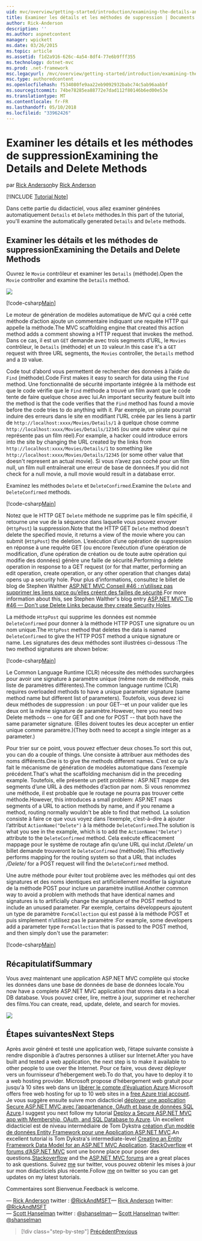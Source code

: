 ```yaml
---
uid: mvc/overview/getting-started/introduction/examining-the-details-and-delete-methods
title: Examiner les détails et les méthodes de suppression | Documents Microsoft
author: Rick-Anderson
description: ''
ms.author: aspnetcontent
manager: wpickett
ms.date: 03/26/2015
ms.topic: article
ms.assetid: f1d2a916-626c-4a54-8df4-77e6b9fff355
ms.technology: dotnet-mvc
ms.prod: .net-framework
msc.legacyurl: /mvc/overview/getting-started/introduction/examining-the-details-and-delete-methods
msc.type: authoredcontent
ms.openlocfilehash: f534080fe9aa22eb9092932babc74c5ab96aabbf
ms.sourcegitcommit: 74be78285ea88772e7dad112f80146b6ed00e53e
ms.translationtype: MT
ms.contentlocale: fr-FR
ms.lasthandoff: 05/10/2018
ms.locfileid: "33962426"
---
```

<a name="examining-the-details-and-delete-methods"></a><span data-ttu-id="d030d-102">Examiner les détails et les méthodes de suppression</span><span class="sxs-lookup"><span data-stu-id="d030d-102">Examining the Details and Delete Methods</span></span>
====================
<span data-ttu-id="d030d-103">par [Rick Anderson](https://github.com/Rick-Anderson)</span><span class="sxs-lookup"><span data-stu-id="d030d-103">by [Rick Anderson](https://github.com/Rick-Anderson)</span></span>

[!INCLUDE [Tutorial Note](sample/code-location.md)]

<span data-ttu-id="d030d-104">Dans cette partie du didacticiel, vous allez examiner générées automatiquement `Details` et `Delete` méthodes.</span><span class="sxs-lookup"><span data-stu-id="d030d-104">In this part of the tutorial, you'll examine the automatically generated `Details` and `Delete` methods.</span></span>

## <a name="examining-the-details-and-delete-methods"></a><span data-ttu-id="d030d-105">Examiner les détails et les méthodes de suppression</span><span class="sxs-lookup"><span data-stu-id="d030d-105">Examining the Details and Delete Methods</span></span>

<span data-ttu-id="d030d-106">Ouvrez le `Movie` contrôleur et examiner les `Details` (méthode).</span><span class="sxs-lookup"><span data-stu-id="d030d-106">Open the `Movie` controller and examine the `Details` method.</span></span>

![](examining-the-details-and-delete-methods/_static/image1.png)

[!code-csharp[Main](examining-the-details-and-delete-methods/samples/sample1.cs)]

<span data-ttu-id="d030d-107">Le moteur de génération de modèles automatique de MVC qui a créé cette méthode d’action ajoute un commentaire indiquant une requête HTTP qui appelle la méthode.</span><span class="sxs-lookup"><span data-stu-id="d030d-107">The MVC scaffolding engine that created this action method adds a comment showing a HTTP request that invokes the method.</span></span> <span data-ttu-id="d030d-108">Dans ce cas, il est un `GET` demande avec trois segments d’URL, le `Movies` contrôleur, le `Details` (méthode) et un `ID` valeur.</span><span class="sxs-lookup"><span data-stu-id="d030d-108">In this case it's a `GET` request with three URL segments, the `Movies` controller, the `Details` method and a `ID` value.</span></span>

<span data-ttu-id="d030d-109">Code tout d’abord vous permettent de rechercher des données à l’aide du `Find` (méthode).</span><span class="sxs-lookup"><span data-stu-id="d030d-109">Code First makes it easy to search for data using the `Find` method.</span></span> <span data-ttu-id="d030d-110">Une fonctionnalité de sécurité importante intégrée à la méthode est que le code vérifie que le `Find` méthode a trouvé un film avant que le code tente de faire quelque chose avec lui.</span><span class="sxs-lookup"><span data-stu-id="d030d-110">An important security feature built into the method is that the code verifies that the `Find` method has found a movie before the code tries to do anything with it.</span></span> <span data-ttu-id="d030d-111">Par exemple, un pirate pourrait induire des erreurs dans le site en modifiant l’URL créée par les liens à partir de `http://localhost:xxxx/Movies/Details/1` à quelque chose comme `http://localhost:xxxx/Movies/Details/12345` (ou une autre valeur qui ne représente pas un film réel).</span><span class="sxs-lookup"><span data-stu-id="d030d-111">For example, a hacker could introduce errors into the site by changing the URL created by the links from `http://localhost:xxxx/Movies/Details/1` to something like `http://localhost:xxxx/Movies/Details/12345` (or some other value that doesn't represent an actual movie).</span></span> <span data-ttu-id="d030d-112">Si vous n’avez pas coché pour un film null, un film null entraînerait une erreur de base de données.</span><span class="sxs-lookup"><span data-stu-id="d030d-112">If you did not check for a null movie, a null movie would result in a database error.</span></span>

<span data-ttu-id="d030d-113">Examinez les méthodes `Delete` et `DeleteConfirmed`.</span><span class="sxs-lookup"><span data-stu-id="d030d-113">Examine the `Delete` and `DeleteConfirmed` methods.</span></span>

[!code-csharp[Main](examining-the-details-and-delete-methods/samples/sample2.cs?highlight=17)]

<span data-ttu-id="d030d-114">Notez que le HTTP GET `Delete` méthode ne supprime pas le film spécifié, il retourne une vue de la séquence dans laquelle vous pouvez envoyer (`HttpPost`) la suppression.</span><span class="sxs-lookup"><span data-stu-id="d030d-114">Note that the HTTP GET `Delete` method doesn't delete the specified movie, it returns a view of the movie where you can submit (`HttpPost`) the deletion.</span></span> <span data-ttu-id="d030d-115">L’exécution d’une opération de suppression en réponse à une requête GET (ou encore l’exécution d’une opération de modification, d’une opération de création ou de toute autre opération qui modifie des données) génère une faille de sécurité.</span><span class="sxs-lookup"><span data-stu-id="d030d-115">Performing a delete operation in response to a GET request (or for that matter, performing an edit operation, create operation, or any other operation that changes data) opens up a security hole.</span></span> <span data-ttu-id="d030d-116">Pour plus d’informations, consultez le billet de blog de Stephen Walther [ASP.NET MVC Conseil #46 : n’utilisez pas supprimer les liens parce qu’elles créent des failles de sécurité](http://stephenwalther.com/blog/archive/2009/01/21/asp.net-mvc-tip-46-ndash-donrsquot-use-delete-links-because.aspx).</span><span class="sxs-lookup"><span data-stu-id="d030d-116">For more information about this, see Stephen Walther's blog entry [ASP.NET MVC Tip #46 — Don't use Delete Links because they create Security Holes](http://stephenwalther.com/blog/archive/2009/01/21/asp.net-mvc-tip-46-ndash-donrsquot-use-delete-links-because.aspx).</span></span>

<span data-ttu-id="d030d-117">La méthode `HttpPost` qui supprime les données est nommée `DeleteConfirmed` pour donner à la méthode HTTP POST une signature ou un nom unique.</span><span class="sxs-lookup"><span data-stu-id="d030d-117">The `HttpPost` method that deletes the data is named `DeleteConfirmed` to give the HTTP POST method a unique signature or name.</span></span> <span data-ttu-id="d030d-118">Les signatures des deux méthodes sont illustrées ci-dessous :</span><span class="sxs-lookup"><span data-stu-id="d030d-118">The two method signatures are shown below:</span></span>

[!code-csharp[Main](examining-the-details-and-delete-methods/samples/sample3.cs)]

<span data-ttu-id="d030d-119">Le Common Language Runtime (CLR) nécessite des méthodes surchargées pour avoir une signature à paramètre unique (même nom de méthode, mais liste de paramètres différentes).</span><span class="sxs-lookup"><span data-stu-id="d030d-119">The common language runtime (CLR) requires overloaded methods to have a unique parameter signature (same method name but different list of parameters).</span></span> <span data-ttu-id="d030d-120">Toutefois, vous devez ici deux méthodes de suppression : un pour GET--et un pour valider que les deux ont la même signature de paramètre.</span><span class="sxs-lookup"><span data-stu-id="d030d-120">However, here you need two Delete methods -- one for GET and one for POST -- that both have the same parameter signature.</span></span> <span data-ttu-id="d030d-121">(Elles doivent toutes les deux accepter un entier unique comme paramètre.)</span><span class="sxs-lookup"><span data-stu-id="d030d-121">(They both need to accept a single integer as a parameter.)</span></span>

<span data-ttu-id="d030d-122">Pour trier sur ce point, vous pouvez effectuer deux choses.</span><span class="sxs-lookup"><span data-stu-id="d030d-122">To sort this out, you can do a couple of things.</span></span> <span data-ttu-id="d030d-123">Une consiste à attribuer aux méthodes des noms différents.</span><span class="sxs-lookup"><span data-stu-id="d030d-123">One is to give the methods different names.</span></span> <span data-ttu-id="d030d-124">C’est ce qu’a fait le mécanisme de génération de modèles automatique dans l’exemple précédent.</span><span class="sxs-lookup"><span data-stu-id="d030d-124">That's what the scaffolding mechanism did in the preceding example.</span></span> <span data-ttu-id="d030d-125">Toutefois, elle présente un petit problème : ASP.NET mappe des segments d’une URL à des méthodes d’action par nom. Si vous renommez une méthode, il est probable que le routage ne pourra pas trouver cette méthode.</span><span class="sxs-lookup"><span data-stu-id="d030d-125">However, this introduces a small problem: ASP.NET maps segments of a URL to action methods by name, and if you rename a method, routing normally wouldn't be able to find that method.</span></span> <span data-ttu-id="d030d-126">La solution consiste à faire ce que vous voyez dans l’exemple, c’est-à-dire à ajouter l’attribut `ActionName("Delete")` à la méthode `DeleteConfirmed`.</span><span class="sxs-lookup"><span data-stu-id="d030d-126">The solution is what you see in the example, which is to add the `ActionName("Delete")` attribute to the `DeleteConfirmed` method.</span></span> <span data-ttu-id="d030d-127">Cela exécute efficacement mappage pour le système de routage afin qu’une URL qui inclut */Delete/* un billet demande trouveront le `DeleteConfirmed` (méthode).</span><span class="sxs-lookup"><span data-stu-id="d030d-127">This effectively performs mapping for the routing system so that a URL that includes */Delete/* for a POST request will find the `DeleteConfirmed` method.</span></span>

<span data-ttu-id="d030d-128">Une autre méthode pour éviter tout problème avec les méthodes qui ont des signatures et des noms identiques est artificiellement modifier la signature de la méthode POST pour inclure un paramètre inutilisé.</span><span class="sxs-lookup"><span data-stu-id="d030d-128">Another common way to avoid a problem with methods that have identical names and signatures is to artificially change the signature of the POST method to include an unused parameter.</span></span> <span data-ttu-id="d030d-129">Par exemple, certains développeurs ajoutent un type de paramètre `FormCollection` qui est passé à la méthode POST et puis simplement n’utilisez pas le paramètre :</span><span class="sxs-lookup"><span data-stu-id="d030d-129">For example, some developers add a parameter type `FormCollection` that is passed to the POST method, and then simply don't use the parameter:</span></span>

[!code-csharp[Main](examining-the-details-and-delete-methods/samples/sample4.cs)]

## <a name="summary"></a><span data-ttu-id="d030d-130">Récapitulatif</span><span class="sxs-lookup"><span data-stu-id="d030d-130">Summary</span></span>

<span data-ttu-id="d030d-131">Vous avez maintenant une application ASP.NET MVC complète qui stocke les données dans une base de données de base de données locale.</span><span class="sxs-lookup"><span data-stu-id="d030d-131">You now have a complete ASP.NET MVC application that stores data in a local DB database.</span></span> <span data-ttu-id="d030d-132">Vous pouvez créer, lire, mettre à jour, supprimer et rechercher des films.</span><span class="sxs-lookup"><span data-stu-id="d030d-132">You can create, read, update, delete, and search for movies.</span></span>

![](examining-the-details-and-delete-methods/_static/image2.png)

## <a name="next-steps"></a><span data-ttu-id="d030d-133">Étapes suivantes</span><span class="sxs-lookup"><span data-stu-id="d030d-133">Next Steps</span></span>

<span data-ttu-id="d030d-134">Après avoir généré et testé une application web, l’étape suivante consiste à rendre disponible à d’autres personnes à utiliser sur Internet.</span><span class="sxs-lookup"><span data-stu-id="d030d-134">After you have built and tested a web application, the next step is to make it available to other people to use over the Internet.</span></span> <span data-ttu-id="d030d-135">Pour ce faire, vous devez déployer vers un fournisseur d’hébergement web.</span><span class="sxs-lookup"><span data-stu-id="d030d-135">To do that, you have to deploy it to a web hosting provider.</span></span> <span data-ttu-id="d030d-136">Microsoft propose d’hébergement web gratuit pour jusqu'à 10 sites web dans un [libérer le compte d’évaluation Azure](https://www.windowsazure.com/pricing/free-trial/?WT.mc_id=A443DD604).</span><span class="sxs-lookup"><span data-stu-id="d030d-136">Microsoft offers free web hosting for up to 10 web sites in a [free Azure trial account](https://www.windowsazure.com/pricing/free-trial/?WT.mc_id=A443DD604).</span></span> <span data-ttu-id="d030d-137">Je vous suggère ensuite suivre mon didacticiel [déployer une application Secure ASP.NET MVC avec l’appartenance, OAuth et base de données SQL Azure](https://docs.microsoft.com/aspnet/core/security/authorization/secure-data).</span><span class="sxs-lookup"><span data-stu-id="d030d-137">I suggest you next follow my tutorial [Deploy a Secure ASP.NET MVC app with Membership, OAuth, and SQL Database to Azure](https://docs.microsoft.com/aspnet/core/security/authorization/secure-data).</span></span> <span data-ttu-id="d030d-138">Un excellent didacticiel est de niveau intermédiaire de Tom Dykstra [création d’un modèle de données Entity Framework pour une Application ASP.NET MVC](../getting-started-with-ef-using-mvc/creating-an-entity-framework-data-model-for-an-asp-net-mvc-application.md).</span><span class="sxs-lookup"><span data-stu-id="d030d-138">An excellent tutorial is Tom Dykstra's intermediate-level [Creating an Entity Framework Data Model for an ASP.NET MVC Application](../getting-started-with-ef-using-mvc/creating-an-entity-framework-data-model-for-an-asp-net-mvc-application.md).</span></span> <span data-ttu-id="d030d-139">[StackOverflow](http://stackoverflow.com/help) et [forums d’ASP.NET MVC](https://forums.asp.net/1146.aspx) sont une bonne place pour poser des questions.</span><span class="sxs-lookup"><span data-stu-id="d030d-139">[Stackoverflow](http://stackoverflow.com/help) and the [ASP.NET MVC forums](https://forums.asp.net/1146.aspx) are a great places to ask questions.</span></span> <span data-ttu-id="d030d-140">Suivez [me](https://twitter.com/RickAndMSFT) sur twitter, vous pouvez obtenir les mises à jour sur mon didacticiels plus récente.</span><span class="sxs-lookup"><span data-stu-id="d030d-140">Follow [me](https://twitter.com/RickAndMSFT) on twitter so you can get updates on my latest tutorials.</span></span>

<span data-ttu-id="d030d-141">Commentaires sont Bienvenue.</span><span class="sxs-lookup"><span data-stu-id="d030d-141">Feedback is welcome.</span></span>

<span data-ttu-id="d030d-142">— [Rick Anderson](https://blogs.msdn.com/rickAndy) twitter : [@RickAndMSFT](https://twitter.com/RickAndMSFT)</span><span class="sxs-lookup"><span data-stu-id="d030d-142">— [Rick Anderson](https://blogs.msdn.com/rickAndy) twitter: [@RickAndMSFT](https://twitter.com/RickAndMSFT)</span></span>  
<span data-ttu-id="d030d-143">— [Scott Hanselman](http://www.hanselman.com/blog/) twitter : [@shanselman](https://twitter.com/shanselman)</span><span class="sxs-lookup"><span data-stu-id="d030d-143">— [Scott Hanselman](http://www.hanselman.com/blog/) twitter: [@shanselman](https://twitter.com/shanselman)</span></span>

> [!div class="step-by-step"]
> [<span data-ttu-id="d030d-144">Précédent</span><span class="sxs-lookup"><span data-stu-id="d030d-144">Previous</span></span>](adding-validation.md)
